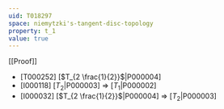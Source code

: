 ```yaml
---
uid: T018297
space: niemytzki's-tangent-disc-topology
property: t_1
value: true
---
```

[[Proof]]

* [T000252] [$T_{2 \frac{1}{2}}$|P000004]
* [I000118] [$T_2$|P000003] => [$T_1$|P000002]
* [I000032] [$T_{2 \frac{1}{2}}$|P000004] => [$T_2$|P000003]

